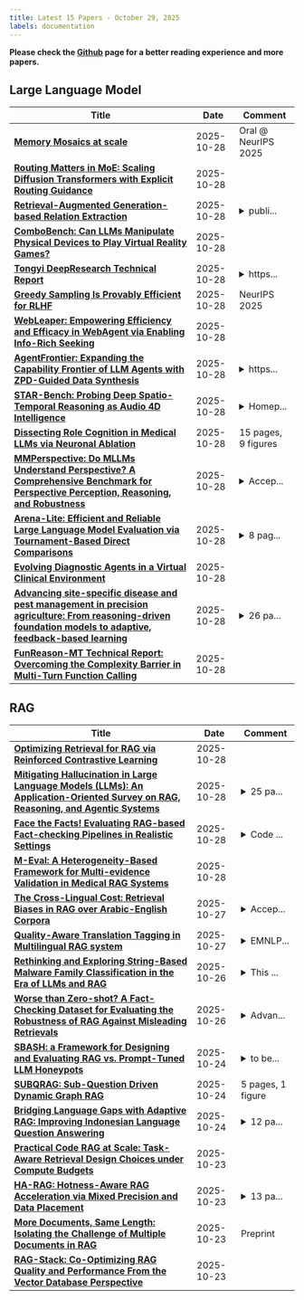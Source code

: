 ```yaml
---
title: Latest 15 Papers - October 29, 2025
labels: documentation
---
```

**Please check the [Github](https://github.com/zezhishao/MTS_Daily_ArXiv) page for a better reading experience and more papers.**

## Large Language Model
| **Title** | **Date** | **Comment** |
| --- | --- | --- |
| **[Memory Mosaics at scale](http://arxiv.org/abs/2507.03285v2)** | 2025-10-28 | Oral @ NeurIPS 2025 |
| **[Routing Matters in MoE: Scaling Diffusion Transformers with Explicit Routing Guidance](http://arxiv.org/abs/2510.24711v1)** | 2025-10-28 |  |
| **[Retrieval-Augmented Generation-based Relation Extraction](http://arxiv.org/abs/2404.13397v2)** | 2025-10-28 | <details><summary>publi...</summary><p>published at the Semantic Web journal. The last version is available: https://doi.org/10.1177/22104968251385519</p></details> |
| **[ComboBench: Can LLMs Manipulate Physical Devices to Play Virtual Reality Games?](http://arxiv.org/abs/2510.24706v1)** | 2025-10-28 |  |
| **[Tongyi DeepResearch Technical Report](http://arxiv.org/abs/2510.24701v1)** | 2025-10-28 | <details><summary>https...</summary><p>https://tongyi-agent.github.io/blog</p></details> |
| **[Greedy Sampling Is Provably Efficient for RLHF](http://arxiv.org/abs/2510.24700v1)** | 2025-10-28 | NeurIPS 2025 |
| **[WebLeaper: Empowering Efficiency and Efficacy in WebAgent via Enabling Info-Rich Seeking](http://arxiv.org/abs/2510.24697v1)** | 2025-10-28 |  |
| **[AgentFrontier: Expanding the Capability Frontier of LLM Agents with ZPD-Guided Data Synthesis](http://arxiv.org/abs/2510.24695v1)** | 2025-10-28 | <details><summary>https...</summary><p>https://tongyi-agent.github.io/blog/introducing-tongyi-deep-research/</p></details> |
| **[STAR-Bench: Probing Deep Spatio-Temporal Reasoning as Audio 4D Intelligence](http://arxiv.org/abs/2510.24693v1)** | 2025-10-28 | <details><summary>Homep...</summary><p>Homepage: https://internlm.github.io/StarBench/</p></details> |
| **[Dissecting Role Cognition in Medical LLMs via Neuronal Ablation](http://arxiv.org/abs/2510.24677v1)** | 2025-10-28 | 15 pages, 9 figures |
| **[MMPerspective: Do MLLMs Understand Perspective? A Comprehensive Benchmark for Perspective Perception, Reasoning, and Robustness](http://arxiv.org/abs/2505.20426v3)** | 2025-10-28 | <details><summary>Accep...</summary><p>Accepted to NeurIPS 2025 DB Track</p></details> |
| **[Arena-Lite: Efficient and Reliable Large Language Model Evaluation via Tournament-Based Direct Comparisons](http://arxiv.org/abs/2411.01281v6)** | 2025-10-28 | <details><summary>8 pag...</summary><p>8 pages for main body, 19 pages in total</p></details> |
| **[Evolving Diagnostic Agents in a Virtual Clinical Environment](http://arxiv.org/abs/2510.24654v1)** | 2025-10-28 |  |
| **[Advancing site-specific disease and pest management in precision agriculture: From reasoning-driven foundation models to adaptive, feedback-based learning](http://arxiv.org/abs/2510.24650v1)** | 2025-10-28 | <details><summary>26 pa...</summary><p>26 pages, 8 figures, and 2 tables</p></details> |
| **[FunReason-MT Technical Report: Overcoming the Complexity Barrier in Multi-Turn Function Calling](http://arxiv.org/abs/2510.24645v1)** | 2025-10-28 |  |

## RAG
| **Title** | **Date** | **Comment** |
| --- | --- | --- |
| **[Optimizing Retrieval for RAG via Reinforced Contrastive Learning](http://arxiv.org/abs/2510.24652v1)** | 2025-10-28 |  |
| **[Mitigating Hallucination in Large Language Models (LLMs): An Application-Oriented Survey on RAG, Reasoning, and Agentic Systems](http://arxiv.org/abs/2510.24476v1)** | 2025-10-28 | <details><summary>25 pa...</summary><p>25 pages, 7 figures, 3 tables</p></details> |
| **[Face the Facts! Evaluating RAG-based Fact-checking Pipelines in Realistic Settings](http://arxiv.org/abs/2412.15189v2)** | 2025-10-28 | <details><summary>Code ...</summary><p>Code and data at https://github.com/drusso98/face-the-facts - Accepted for publication at INLG 2025</p></details> |
| **[M-Eval: A Heterogeneity-Based Framework for Multi-evidence Validation in Medical RAG Systems](http://arxiv.org/abs/2510.23995v1)** | 2025-10-28 |  |
| **[The Cross-Lingual Cost: Retrieval Biases in RAG over Arabic-English Corpora](http://arxiv.org/abs/2507.07543v2)** | 2025-10-27 | <details><summary>Accep...</summary><p>Accepted to ArabicNLP 2025</p></details> |
| **[Quality-Aware Translation Tagging in Multilingual RAG system](http://arxiv.org/abs/2510.23070v1)** | 2025-10-27 | <details><summary>EMNLP...</summary><p>EMNLP 2025 MRL Workshop</p></details> |
| **[Rethinking and Exploring String-Based Malware Family Classification in the Era of LLMs and RAG](http://arxiv.org/abs/2507.04055v2)** | 2025-10-26 | <details><summary>This ...</summary><p>This is a technical report from Lingnan University, Hong Kong. Code is available at https://github.com/AIS2Lab/MalwareGPT</p></details> |
| **[Worse than Zero-shot? A Fact-Checking Dataset for Evaluating the Robustness of RAG Against Misleading Retrievals](http://arxiv.org/abs/2502.16101v3)** | 2025-10-26 | <details><summary>Advan...</summary><p>Advances in Neural Information Processing Systems (NeurIPS 2025)</p></details> |
| **[SBASH: a Framework for Designing and Evaluating RAG vs. Prompt-Tuned LLM Honeypots](http://arxiv.org/abs/2510.21459v1)** | 2025-10-24 | <details><summary>to be...</summary><p>to be published in: The 3rd International Conference on Foundation and Large Language Models (FLLM2025), IEEE, 2025</p></details> |
| **[SUBQRAG: Sub-Question Driven Dynamic Graph RAG](http://arxiv.org/abs/2510.07718v2)** | 2025-10-24 | 5 pages, 1 figure |
| **[Bridging Language Gaps with Adaptive RAG: Improving Indonesian Language Question Answering](http://arxiv.org/abs/2510.21068v1)** | 2025-10-24 | <details><summary>12 pa...</summary><p>12 pages, 7 figures, 5 tables</p></details> |
| **[Practical Code RAG at Scale: Task-Aware Retrieval Design Choices under Compute Budgets](http://arxiv.org/abs/2510.20609v1)** | 2025-10-23 |  |
| **[HA-RAG: Hotness-Aware RAG Acceleration via Mixed Precision and Data Placement](http://arxiv.org/abs/2510.20878v1)** | 2025-10-23 | <details><summary>13 pa...</summary><p>13 pages,16 figures,2 tables</p></details> |
| **[More Documents, Same Length: Isolating the Challenge of Multiple Documents in RAG](http://arxiv.org/abs/2503.04388v2)** | 2025-10-23 | Preprint |
| **[RAG-Stack: Co-Optimizing RAG Quality and Performance From the Vector Database Perspective](http://arxiv.org/abs/2510.20296v1)** | 2025-10-23 |  |


